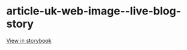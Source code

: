# article-uk-web-image--live-blog-story

[View in storybook](https://raw.githack.com/Independent-Digital-News-and-Media-Ltd/indy-pwamp-sb/PR-1763-sb/index.html?path=/story/article-uk-web-image--live-blog-story)